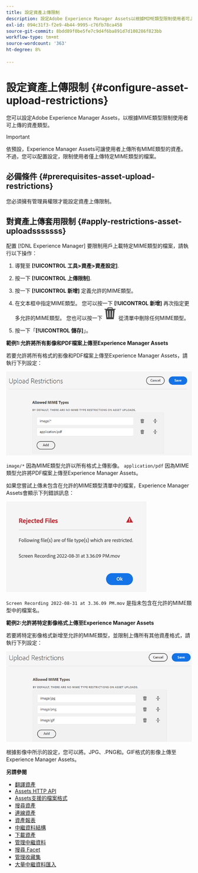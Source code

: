 ```yaml
---
title: 設定資產上傳限制
description: 設定Adobe Experience Manager Assets以根據MIME類型限制使用者可上傳的資產類型。 它有助於防止意外上傳不想要的格式和惡意檔案。
exl-id: 094c31f3-f2e9-4b44-9995-c76fb78ca458
source-git-commit: 8bdd89f0be5fe7c9d4f6ba891d7d108286f823bb
workflow-type: tm+mt
source-wordcount: '363'
ht-degree: 8%

---
```


# 設定資產上傳限制 {#configure-asset-upload-restrictions}

您可以設定Adobe Experience Manager Assets，以根據MIME類型限制使用者可上傳的資產類型。

>[!IMPORTANT]
>
>依預設，Experience Manager Assets可讓使用者上傳所有MIME類型的資產。 不過，您可以配置設定，限制使用者僅上傳特定MIME類型的檔案。

## 必備條件 {#prerequisites-asset-upload-restrictions}

您必須擁有管理員權限才能設定資產上傳限制。

## 對資產上傳套用限制 {#apply-restrictions-asset-uploadsssssss}

配置 [!DNL Experience Manager] 要限制用戶上載特定MIME類型的檔案，請執行以下操作：

1. 導覽至 **[!UICONTROL 工具>資產>資產設定]**.

1. 按一下 **[!UICONTROL 上傳限制]**.

1. 按一下 **[!UICONTROL 新增]** 定義允許的MIME類型。

1. 在文本框中指定MIME類型。 您可以按一下 **[!UICONTROL 新增]** 再次指定更多允許的MIME類型。 您也可以按一下 ![刪除圖示](assets/delete-icon.svg) 從清單中刪除任何MIME類型。

1. 按一下「**[!UICONTROL 儲存]**」。

**範例1:允許將所有影像和PDF檔案上傳至Experience Manager Assets**

若要允許將所有格式的影像和PDF檔案上傳至Experience Manager Assets，請執行下列設定：

![資產上傳限制](assets/asset-upload-restrictions.png)

`image/*` 因為MIME類型允許以所有格式上傳影像。 `application/pdf` 因為MIME類型允許將PDF檔案上傳至Experience Manager Assets。

如果您嘗試上傳未包含在允許的MIME類型清單中的檔案，Experience Manager Assets會顯示下列錯誤訊息：

![受限檔案](assets/asset-upload-restricted-files.png)

`Screen Recording 2022-08-31 at 3.36.09 PM.mov` 是指未包含在允許的MIME類型中的檔案名。

**範例2:允許將特定影像格式上傳至Experience Manager Assets**

若要將特定影像格式新增至允許的MIME類型，並限制上傳所有其他資產格式，請執行下列設定：

![資產限制](assets/asset-restrictions.png)

根據影像中所示的設定，您可以將。JPG、.PNG和。GIF格式的影像上傳至Experience Manager Assets。

**另請參閱**

* [翻譯資產](translate-assets.md)
* [Assets HTTP API](mac-api-assets.md)
* [Assets支援的檔案格式](file-format-support.md)
* [搜尋資產](search-assets.md)
* [連線資產](use-assets-across-connected-assets-instances.md)
* [資產報表](asset-reports.md)
* [中繼資料結構](metadata-schemas.md)
* [下載資產](download-assets-from-aem.md)
* [管理中繼資料](manage-metadata.md)
* [搜尋 Facet](search-facets.md)
* [管理收藏集](manage-collections.md)
* [大量中繼資料匯入](metadata-import-export.md)
